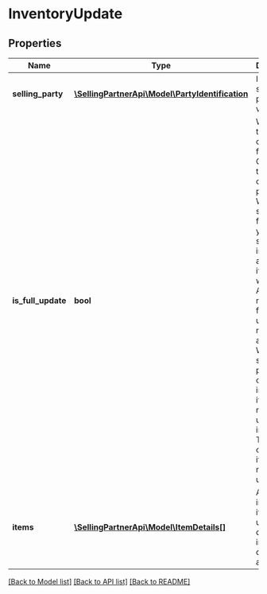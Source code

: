 # InventoryUpdate

## Properties
Name | Type | Description | Notes
------------ | ------------- | ------------- | -------------
**selling_party** | [**\SellingPartnerApi\Model\PartyIdentification**](PartyIdentification.md) | ID of the selling party or vendor. | 
**is_full_update** | **bool** | When true, this request contains a full feed. Otherwise, this request contains a partial feed. When sending a full feed, you must send information about all items in the warehouse. Any items not in the full feed are updated as not available. When sending a partial feed, only include the items that need an update to inventory. The status of other items will remain unchanged. | 
**items** | [**\SellingPartnerApi\Model\ItemDetails[]**](ItemDetails.md) | A list of inventory items with updated details, including quantity available. | 

[[Back to Model list]](../README.md#documentation-for-models) [[Back to API list]](../README.md#documentation-for-api-endpoints) [[Back to README]](../README.md)


